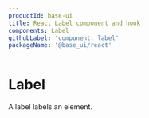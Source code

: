 ```yaml
---
productId: base-ui
title: React Label component and hook
components: Label
githubLabel: 'component: label'
packageName: '@base_ui/react'
---
```


# Label

<p class="description">A label labels an element.</p>
